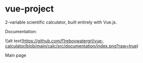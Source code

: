 # vue-project
2-variable scientific calculator, built entirely with Vue.js.

Documentation:

![alt text]https://github.com/f1reboywatergrl/vue-calculator/blob/main/calc/src/documentation/index.png?raw=true)

Main page
